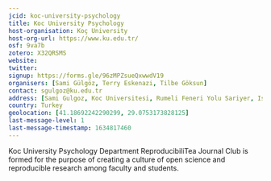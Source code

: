 ```yaml
---
jcid: koc-university-psychology
title: Koc University Psychology
host-organisation: Koç University
host-org-url: https://www.ku.edu.tr/
osf: 9va7b
zotero: X32QRSMS
website: 
twitter: 
signup: https://forms.gle/96zMPZsueQxwwdV19
organisers: [Sami Gülgöz, Terry Eskenazi, Tilbe Göksun]
contact: sgulgoz@ku.edu.tr
address: [Sami Gulgoz, Koc Universitesi, Rumeli Feneri Yolu Sariyer, Istanbul, Turkey 34450]
country: Turkey
geolocation: [41.18692242290299, 29.0753173828125]
last-message-level: 1
last-message-timestamp: 1634817460
---
```


Koc University Psychology Department ReproducibiliTea Journal Club is formed for the purpose of creating a culture of open science and reproducible research among faculty and students.
